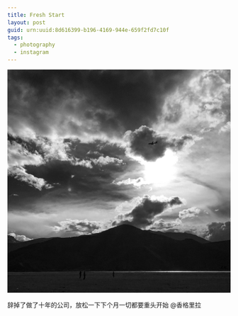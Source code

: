 ```yaml
---
title: Fresh Start
layout: post
guid: urn:uuid:8d616399-b196-4169-944e-659f2fd7c10f
tags:
  - photography
  - instagram
---
```


![Shangri-La][image-1]

辞掉了做了十年的公司，放松一下下个月一切都要重头开始 @香格里拉

[image-1]:	/media/files/2015/10/15/shangrila.jpg